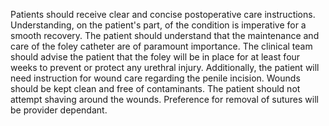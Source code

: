 Patients should receive clear and concise postoperative care instructions. Understanding, on the patient's part, of the condition is imperative for a smooth recovery. The patient should understand that the maintenance and care of the foley catheter are of paramount importance. The clinical team should advise the patient that the foley will be in place for at least four weeks to prevent or protect any urethral injury. Additionally, the patient will need instruction for wound care regarding the penile incision. Wounds should be kept clean and free of contaminants. The patient should not attempt shaving around the wounds. Preference for removal of sutures will be provider dependant.